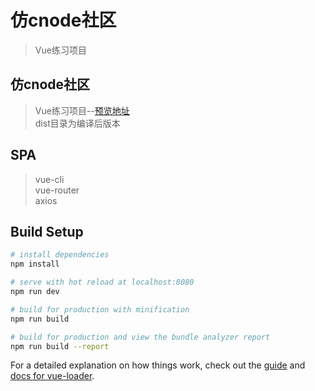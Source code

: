 # 仿cnode社区
> Vue练习项目

## 仿cnode社区
> Vue练习项目--[预览地址](https://coco-js.github.io/vue-cnode/dist/index.html#/) <br/>
> dist目录为编译后版本

## SPA
> vue-cli <br/>
> vue-router <br/>
> axios

## Build Setup

``` bash
# install dependencies
npm install

# serve with hot reload at localhost:8080
npm run dev

# build for production with minification
npm run build

# build for production and view the bundle analyzer report
npm run build --report
```

For a detailed explanation on how things work, check out the [guide](http://vuejs-templates.github.io/webpack/) and [docs for vue-loader](http://vuejs.github.io/vue-loader).
